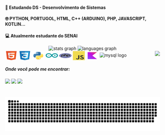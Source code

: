 <h4> 🌱 Estudando DS - Desenvolvimento de Sistemas </h4>
<h4> 🤓 PYTHON, PORTUGOL, HTML, C++ (ARDUINO), PHP, JAVASCRIPT, KOTLIN... </h4>
<h4> 💻 Atualmente estudante do SENAI </h4>

<div align="center">
  <img src="https://github-readme-stats.vercel.app/api?username=GustavoSartorelli&hide_title=false&hide_rank=false&show_icons=true&include_all_commits=true&count_private=true&disable_animations=false&theme=dark&locale=pt-br&hide_border=false" height="150" alt="stats graph"  />
  <img src="https://github-readme-stats.vercel.app/api/top-langs?username=GustavoSartorelli&locale=pt-br&hide_title=false&layout=compact&card_width=320&langs_count=5&theme=dark&hide_border=false" height="150" alt="languages graph"  />
</div>

<img align="right" height="150" src="https://i.pinimg.com/originals/e7/dd/c1/e7ddc1210289712ccf189faf56c756be.gif"  />
  <div style="display: inline_block">
  <img align="center" alt="GustavoSartorelli-HTML" height="30" width="40" src="https://raw.githubusercontent.com/devicons/devicon/master/icons/html5/html5-original.svg">
  <img align="center" alt="GustavoSartorelli-CSS" height="30" width="40" src="https://raw.githubusercontent.com/devicons/devicon/master/icons/css3/css3-original.svg">
  <img align="center" alt="GustavoSartorelli-Python" height="30" width="40" src="https://raw.githubusercontent.com/devicons/devicon/master/icons/python/python-original.svg">
  <img align="center" alt="GustavoSartorelli-arduino" height="30" width="40" src="https://raw.githubusercontent.com/devicons/devicon/master/icons/arduino/arduino-original.svg">
  <img align="center" alt="GustavoSartorelli-php" height="30" width="40" src="https://raw.githubusercontent.com/devicons/devicon/master/icons/php/php-original.svg">
  <img align="center" alt="GustavoSartorelli-javascript" height="30" width="40" src="https://raw.githubusercontent.com/devicons/devicon/master/icons/javascript/javascript-original.svg">
  <img align="center" alt="GustavoSartorelli-kotlin" height="30" width="40" src="https://raw.githubusercontent.com/devicons/devicon/master/icons/kotlin/kotlin-original.svg">
  <img src="https://cdn.jsdelivr.net/gh/devicons/devicon/icons/mysql/mysql-original.svg" height="30" alt="mysql logo"  />
</div>

<div>
  <h5>Onde você pode me encontrar:</h5>
  <a href="https://instagram.com/ehgunz7" target="_blank"><img src="https://img.shields.io/badge/-Instagram-%23E4405F?style=for-the-badge&logo=instagram&logoColor=white" target="_blank"></a>
  <a href = "mailto:gustavosartorellilima@gmail.com"><img src="https://img.shields.io/badge/-Gmail-%23333?style=for-the-badge&logo=gmail&logoColor=white" target="_blank"></a>
  <a href="https://wa.me/5515997925793" target="_blank"><img src="https://img.shields.io/badge/WhatsApp-25D366?style=for-the-badge&logo=whatsapp&logoColor=white" target="_blank"></a>
  </a> 
  
</div>
<picture>
  <source media="(prefers-color-scheme: dark)" srcset="https://raw.githubusercontent.com/platane/platane/output/github-contribution-grid-snake-dark.svg">
  <source media="(prefers-color-scheme: light)" srcset="https://raw.githubusercontent.com/platane/platane/output/github-contribution-grid-snake.svg">
  <img alt="github contribution grid snake animation" src="https://raw.githubusercontent.com/platane/platane/output/github-contribution-grid-snake.svg">
</picture>
